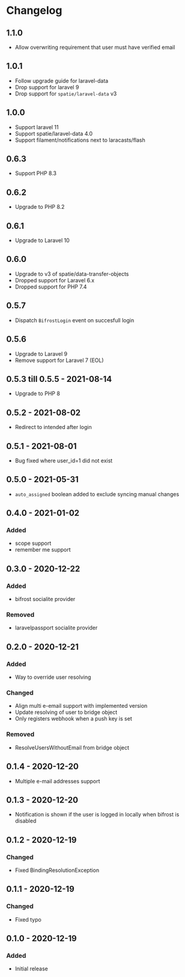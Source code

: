 # Changelog
## 1.1.0
- Allow overwriting requirement that user must have verified email

## 1.0.1
- Follow upgrade guide for laravel-data
- Drop support for laravel 9
- Drop support for `spatie/laravel-data` v3

## 1.0.0
- Support laravel 11
- Support spatie/laravel-data 4.0
- Support filament/notifications next to laracasts/flash

## 0.6.3
- Support PHP 8.3

## 0.6.2
- Upgrade to PHP 8.2

## 0.6.1
- Upgrade to Laravel 10

## 0.6.0
- Upgrade to v3 of spatie/data-transfer-objects
- Dropped support for Laravel 6.x
- Dropped support for PHP 7.4

## 0.5.7
- Dispatch `BifrostLogin` event on succesfull login

## 0.5.6
- Upgrade to Laravel 9
- Remove support for Laravel 7 (EOL)

## 0.5.3 till 0.5.5 - 2021-08-14
- Upgrade to PHP 8

## 0.5.2 - 2021-08-02
- Redirect to intended after login

## 0.5.1 - 2021-08-01
- Bug fixed where user_id=1 did not exist

## 0.5.0 - 2021-05-31
- `auto_assigned` boolean added to exclude syncing manual changes

## 0.4.0 - 2021-01-02

### Added
- scope support
- remember me support

## 0.3.0 - 2020-12-22

### Added
- bifrost socialite provider

### Removed
- laravelpassport socialite provider

## 0.2.0 - 2020-12-21

### Added
- Way to override user resolving

### Changed
- Align multi e-email support with implemented version
- Update resolving of user to bridge object
- Only registers webhook when a push key is set

### Removed
- ResolveUsersWithoutEmail from bridge object

## 0.1.4 - 2020-12-20
- Multiple e-mail addresses support

## 0.1.3 - 2020-12-20
- Notification is shown if the user is logged in locally when bifrost is disabled

## 0.1.2 - 2020-12-19

### Changed
- Fixed BindingResolutionException

## 0.1.1 - 2020-12-19

### Changed
- Fixed typo

## 0.1.0 - 2020-12-19

### Added
- Initial release
